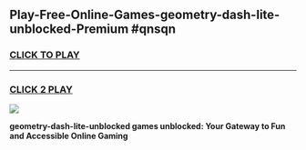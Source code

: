 
## Play-Free-Online-Games-geometry-dash-lite-unblocked-Premium #qnsqn
<h3>
<a href="https://premium.freeplayer.one?title=geometry-dash-lite-unblocked&ref=8M">CLICK TO PLAY</a></h3>
<hr>

<h3>
<a href="https://premium.freeplayer.one?title=geometry-dash-lite-unblocked&ref=8M">CLICK 2 PLAY</a>
  
</h3>

<a href="https://premium.freeplayer.one?title=geometry-dash-lite-unblocked&ref=8M"><img src="https://clearcache.store/games.png"></a>


**geometry-dash-lite-unblocked games unblocked: Your Gateway to Fun and Accessible Online Gaming**

